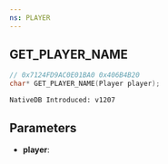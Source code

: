 ```yaml
---
ns: PLAYER
---
```

## GET_PLAYER_NAME

```c
// 0x7124FD9AC0E01BA0 0x406B4B20
char* GET_PLAYER_NAME(Player player);
```

```
NativeDB Introduced: v1207
```

## Parameters
* **player**:
